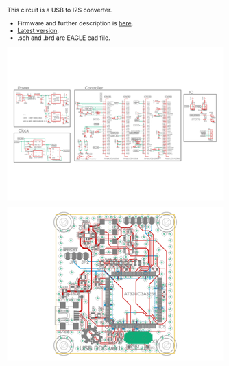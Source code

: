 This circuit is a USB to I2S converter.
* Firmware and further description is [here](https://github.com/tarori/Firmware.USB-DDC.git).
* [Latest version](https://github.com/tarori/Circuit.USB-DAC).
* .sch and .brd are EAGLE cad file.

![回路図](USB-DDC-sch.jpg)

![ボード図](USB-DDC-brd.jpg)
